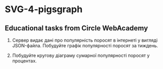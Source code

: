 # SVG-4-pigsgraph

## Educational tasks from Circle WebAcademy

1. Сервер видає дані про популярність поросят в інтернеті у вигляді JSON-файла. Побудуйте графік популярності поросят за тиждень.

2. Побудуйте кругову діаграму сумарної популярності поросят у процентах.
